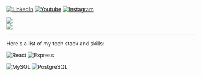 [![LinkedIn](https://cdn2.iconfinder.com/data/icons/social-media-2285/512/1_Linkedin_unofficial_colored_svg-48.png)](https://linkedin.com/in/diandraaditya)
[![Youtube](https://cdn1.iconfinder.com/data/icons/logotypes/32/youtube-48.png)](https://youtube.com/@diandrarullyaditya6537)
[![Instagram](https://cdn2.iconfinder.com/data/icons/social-media-applications/64/social_media_applications_3-instagram-48.png)](https://instagram.com/diandra6695)

![](https://github-readme-stats.vercel.app/api?username=diandra6695&theme=dark&hide_border=true&include_all_commits=true&count_private=true)<br/>
![](https://github-readme-streak-stats.herokuapp.com/?user=diandra6695&theme=dark&hide_border=true)<br/>

---

Here's a list of my tech stack and skills:


![React](https://img.shields.io/badge/-React-blue?style=for-the-badge)
![Express](https://img.shields.io/badge/-Express-green?style=for-the-badge)

![MySQL](https://img.shields.io/badge/-mysql-white?style=for-the-badge)
![PostgreSQL](https://img.shields.io/badge/-postgresql-lightblue?style=for-the-badge)
